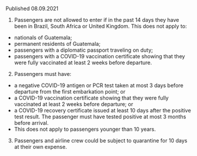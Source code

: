 Published 08.09.2021
1. Passengers are not allowed to enter if in the past 14 days they have been in Brazil, South Africa or United Kingdom.
This does not apply to:
- nationals of Guatemala;
- permanent residents of Guatemala;
- passengers with a diplomatic passport traveling on duty;
- passengers with a COVID-19 vaccination certificate showing that they were fully vaccinated at least 2 weeks before departure.
2. Passengers must have:
- a negative COVID-19 antigen or PCR test taken at most 3 days before departure from the first embarkation point; or
- a COVID-19 vaccination certificate showing that they were fully vaccinated at least 2 weeks before departure; or
- a COVID-19 recovery certificate issued at least 10 days after the positive test result. The passenger must have tested positive at most 3 months before arrival.
- This does not apply to passengers younger than 10 years.
3. Passengers and airline crew could be subject to quarantine for 10 days at their own expense.

